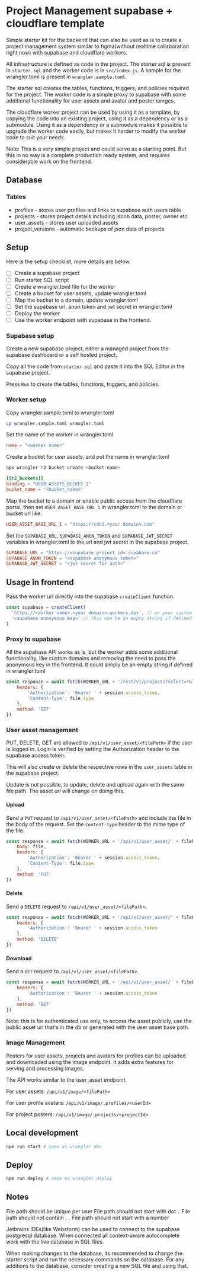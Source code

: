 # Project Management supabase + cloudflare template

Simple starter kit for the backend that can also be used as is to create a project management system similar to figma(without realtime collaboration right now) with supabase and cloudflare workers.

All infrastructure is defined as code in the project. The starter sql is present in `starter.sql` and the worker code is in `src/index.js`. A sample for the wrangler.toml is present in `wrangler.sample.toml`.

The starter sql creates the tables, functions, triggers, and policies required for the project. The worker code is a simple proxy to supabase with some additional functionality for user assets and avatar and poster iamges.

The cloudflare worker project can be used by using it as a template, by copying the code into an existing project, using it as a dependency or as a submodule. 
Using it as a dependency or a submodule makes it possible to upgrade the worker code easily, but makes it harder to modify the worker code to suit your needs.

Note: This is a very simple project and could serve as a starting point. But this in no way is a complete production ready system, and requires considerable work on the frontend.

## Database

### Tables

- profiles - stores user profiles and links to supabase auth users table
- projects - stores project details including jsonb data, poster, owner etc
- user_assets - stores user uploaded assets
- project_versions - automatic backups of json data of projects

## Setup

Here is the setup checklist, more details are below.

- [ ] Create a supabase project
- [ ] Run starter SQL script
- [ ] Create a wrangler.toml file for the worker
- [ ] Create a bucket for user assets, update wrangler.toml
- [ ] Map the bucket to a domain, update wrangler.toml
- [ ] Set the supabase url, anon token and jwt secret in wrangler.toml
- [ ] Deploy the worker
- [ ] Use the worker endpoint with supabase in the frontend.

### Supabase setup
Create a new supabase project, either a managed project from the supabase dashboard or a self hosted project.

Copy all the code from `starter.sql` and paste it into the SQL Editor in the supabase project. 

Press `Run` to create the tables, functions, triggers, and policies.

### Worker setup

Copy wrangler.sample.toml to wrangler.toml
```sh
cp wrangler.sample.toml wrangler.toml
```

Set the name of the worker in wrangler.toml
```toml
name = "<worker name>"
```

Create a bucket for user assets, and put the name in wrangler.toml
```sh
npx wrangler r2 bucket create <bucket-name>
```
```toml
[[r2_buckets]]
binding = "USER_ASSETS_BUCKET_1"
bucket_name = "<bucket_name>"
```

Map the bucket to a domain or enable public access from the cloudflare portal, then set `USER_ASSET_BASE_URL_1` in wrangler.toml to the domain or bucket url like:
```toml
USER_ASSET_BASE_URL_1 = "https://cdn1.<your domain>.com"
```

Set the `SUPABASE_URL`, `SUPABASE_ANON_TOKEN` and `SUPABASE_JWT_SECRET` variables in wrangler.toml to the url and jwt secret in the supabase project.
```toml
SUPABASE_URL = "https://<supabase project id>.supabase.co"
SUPABASE_ANON_TOKEN = "<supabase anonymous token>"
SUPABASE_JWT_SECRET = "<jwt secret for auth>"
```

## Usage in frontend

Pass the worker url directly into the supabase `createClient` function.
```js
const supabase = createClient(
  'https://<worker name>.<your domain>.workers.dev', // or your custom domain mapped to the worker
  '<supabase anonymous key>' // this can be an empty string if defined in wrangler.toml
)
```

### Proxy to supabase

All the supabase API works as is, but the worker adds some additional functionality, like custom domains and removing the need to pass the anonymous key in the frontend. It could simply be an empty string if defined in wrangler.toml

```js
const response = await fetch(WORKER_URL + '/rest/v1/projects?select=*&limit=1', {
    headers: {
        'Authorization': 'Bearer ' + session.access_token,
        'Content-Type': file.type
    },
    method: 'GET'
})
```

### User asset management
PUT, DELETE, GET are allowed to `/api/v1/user_asset/<filePath>` if the user is logged in.
Login is verified by setting the Authorization header to the supabase access token. 

This will also create or delete the respective rows in the `user_assets` table in the supabase project.

Update is not possible, to update, delete and upload again with the same file path. The asset url will change on doing this.

#### Upload
Send a `PUT` request to `/api/v1/user_asset/<filePath>` and include the file in the body of the request. Set the `Content-Type` header to the mime type of the file.

```js
const response = await fetch(WORKER_URL + '/api/v1/user_asset/' + filePath + "?type=texture", {
    body: file,
    headers: {
        'Authorization': 'Bearer ' + session.access_token,
        'Content-Type': file.type
    },
    method: 'PUT' 
})
```

#### Delete
Send a `DELETE` request to `/api/v1/user_asset/<filePath>`.

```js
const response = await fetch(WORKER_URL + '/api/v1/user_asset/' + filePath, {
    headers: {
        'Authorization': 'Bearer ' + session.access_token
    },
    method: 'DELETE' 
})
```

#### Download
Send a `GET` request to `/api/v1/user_asset/<filePath>`.

```js
const response = await fetch(WORKER_URL + '/api/v1/user_asset/' + filePath, {
    headers: {
        'Authorization': 'Bearer ' + session.access_token
    },
    method: 'GET' 
})
```

Note: this is for authenticated use only, to access the asset publicly, use the public asset url that's in the db or generated with the user asset base path.

### Image Management

Posters for user assets, projects and avatars for profiles can be uploaded and downloaded using the image endpoint. It adds extra features for serving and processing images.

The API works similar to the user_asset endpoint.

For user assets: `/api/v1/image/<filePath>`

For user profile avatars: `/api/v1/image/.profiles/<userId>`

For project posters: `/api/v1/image/.projects/<projectId>`

## Local development

```sh
npm run start # same as wrangler dev
```

## Deploy

```sh
npm run deploy # same as wrangler deploy
```


## Notes
File path should be unique per user
File path should not start with dot `.`
File path should not contain `..`
File path should not start with a number

Jetbrains IDEs(like Webstorm) can be used to connect to the supabase postgresql database. When connected all context-aware autocomplete work with the live database in SQL files.

When making changes to the database, its recommended to change the starter script and run the necessary commands on the database. For any additions to the database, consider creating a new SQL file and using that.

